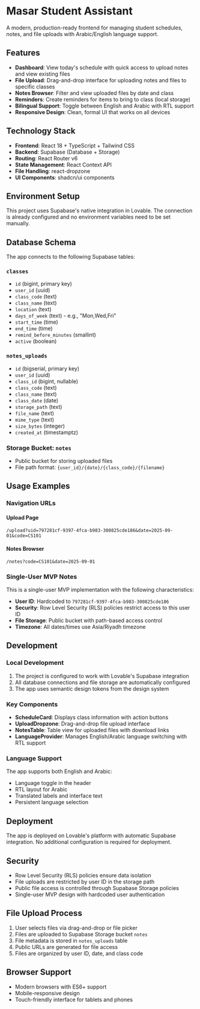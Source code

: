 # Masar Student Assistant

A modern, production-ready frontend for managing student schedules, notes, and file uploads with Arabic/English language support.

## Features

- **Dashboard**: View today's schedule with quick access to upload notes and view existing files
- **File Upload**: Drag-and-drop interface for uploading notes and files to specific classes
- **Notes Browser**: Filter and view uploaded files by date and class
- **Reminders**: Create reminders for items to bring to class (local storage)
- **Bilingual Support**: Toggle between English and Arabic with RTL support
- **Responsive Design**: Clean, formal UI that works on all devices

## Technology Stack

- **Frontend**: React 18 + TypeScript + Tailwind CSS
- **Backend**: Supabase (Database + Storage)
- **Routing**: React Router v6
- **State Management**: React Context API
- **File Handling**: react-dropzone
- **UI Components**: shadcn/ui components

## Environment Setup

This project uses Supabase's native integration in Lovable. The connection is already configured and no environment variables need to be set manually.

## Database Schema

The app connects to the following Supabase tables:

### `classes`
- `id` (bigint, primary key)
- `user_id` (uuid)
- `class_code` (text)
- `class_name` (text)
- `location` (text)
- `days_of_week` (text) - e.g., "Mon,Wed,Fri"
- `start_time` (time)
- `end_time` (time)
- `remind_before_minutes` (smallint)
- `active` (boolean)

### `notes_uploads`
- `id` (bigserial, primary key)
- `user_id` (uuid)
- `class_id` (bigint, nullable)
- `class_code` (text)
- `class_name` (text)
- `class_date` (date)
- `storage_path` (text)
- `file_name` (text)
- `mime_type` (text)
- `size_bytes` (integer)
- `created_at` (timestamptz)

### Storage Bucket: `notes`
- Public bucket for storing uploaded files
- File path format: `{user_id}/{date}/{class_code}/{filename}`

## Usage Examples

### Navigation URLs

#### Upload Page
```
/upload?uid=797281cf-9397-4fca-b983-300825cde186&date=2025-09-01&code=CS101
```

#### Notes Browser
```
/notes?code=CS101&date=2025-09-01
```

### Single-User MVP Notes

This is a single-user MVP implementation with the following characteristics:

- **User ID**: Hardcoded to `797281cf-9397-4fca-b983-300825cde186`
- **Security**: Row Level Security (RLS) policies restrict access to this user ID
- **File Storage**: Public bucket with path-based access control
- **Timezone**: All dates/times use Asia/Riyadh timezone

## Development

### Local Development

1. The project is configured to work with Lovable's Supabase integration
2. All database connections and file storage are automatically configured
3. The app uses semantic design tokens from the design system

### Key Components

- **ScheduleCard**: Displays class information with action buttons
- **UploadDropzone**: Drag-and-drop file upload interface
- **NotesTable**: Table view for uploaded files with download links
- **LanguageProvider**: Manages English/Arabic language switching with RTL support

### Language Support

The app supports both English and Arabic:
- Language toggle in the header
- RTL layout for Arabic
- Translated labels and interface text
- Persistent language selection

## Deployment

The app is deployed on Lovable's platform with automatic Supabase integration. No additional configuration is required for deployment.

## Security

- Row Level Security (RLS) policies ensure data isolation
- File uploads are restricted by user ID in the storage path
- Public file access is controlled through Supabase Storage policies
- Single-user MVP design with hardcoded user authentication

## File Upload Process

1. User selects files via drag-and-drop or file picker
2. Files are uploaded to Supabase Storage bucket `notes`
3. File metadata is stored in `notes_uploads` table
4. Public URLs are generated for file access
5. Files are organized by user ID, date, and class code

## Browser Support

- Modern browsers with ES6+ support
- Mobile-responsive design
- Touch-friendly interface for tablets and phones
